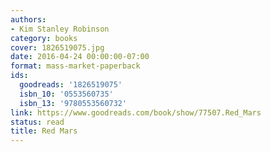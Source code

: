 ```yaml
---
authors:
- Kim Stanley Robinson
category: books
cover: 1826519075.jpg
date: 2016-04-24 00:00:00-07:00
format: mass-market-paperback
ids:
  goodreads: '1826519075'
  isbn_10: '0553560735'
  isbn_13: '9780553560732'
link: https://www.goodreads.com/book/show/77507.Red_Mars
status: read
title: Red Mars
---
```

